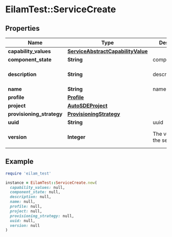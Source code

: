 # EilamTest::ServiceCreate

## Properties

| Name | Type | Description | Notes |
| ---- | ---- | ----------- | ----- |
| **capability_values** | [**ServiceAbstractCapabilityValue**](ServiceAbstractCapabilityValue.md) |  | [optional] |
| **component_state** | **String** | component_state | [optional] |
| **description** | **String** | description | [optional][default to &#39;&#39;] |
| **name** | **String** | name | [optional] |
| **profile** | [**Profile**](Profile.md) |  | [optional] |
| **project** | [**AutoSDEProject**](AutoSDEProject.md) |  | [optional] |
| **provisioning_strategy** | [**ProvisioningStrategy**](ProvisioningStrategy.md) |  | [optional] |
| **uuid** | **String** | uuid | [optional] |
| **version** | **Integer** | The version of the service | [optional][default to 1] |

## Example

```ruby
require 'eilam_test'

instance = EilamTest::ServiceCreate.new(
  capability_values: null,
  component_state: null,
  description: null,
  name: null,
  profile: null,
  project: null,
  provisioning_strategy: null,
  uuid: null,
  version: null
)
```

